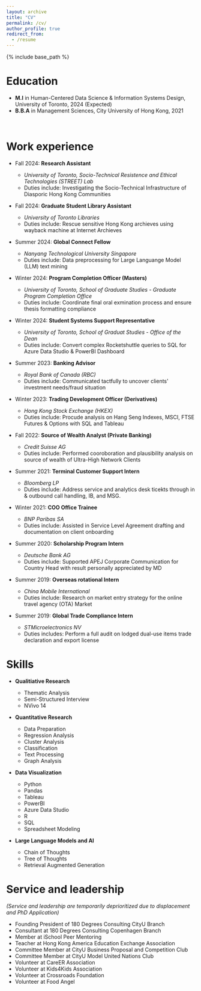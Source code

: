 ```yaml
---
layout: archive
title: "CV"
permalink: /cv/
author_profile: true
redirect_from:
  - /resume
---
```


{% include base_path %}

Education
======
* **M.I** in Human-Centered Data Science & Information Systems Design, University of Toronto, 2024 (Expected)
* **B.B.A** in Management Sciences, City University of Hong Kong, 2021

<br/>

Work experience
======
* Fall 2024: **Research Assistant**
  * *University of Toronto, Socio-Technical Resistence and Ethical Technologies (STREET) Lab*
  * Duties include: Investigating the Socio-Technical Infrastructure of Diasporic Hong Kong Communities

* Fall 2024: **Graduate Student Library Assistant**
  * *University of Toronto Libraries*
  * Duties include: Rescue sensitive Hong Kong archieves using wayback machine at Internet Archieves

* Summer 2024: **Global Connect Fellow**
  * *Nanyang Technological University Singapore*
  * Duties include: Data preprocessing for Large Languange Model (LLM) text mining

* Winter 2024: **Program Completion Officer (Masters)**
  * *University of Toronto, School of Graduate Studies - Graduate Program Completion Office*
  * Duties include: Coordinate final oral exmination process and ensure thesis formatting compliance

* Winter 2024: **Student Systems Support Representative**
  * *University of Toronto, School of Graduat Studies -  Office of the Dean*
  * Duties include: Convert complex Rocketshuttle queries to SQL for Azure Data Studio & PowerBI Dashboard

* Summer 2023: **Banking Advisor**
  * *Royal Bank of Canada (RBC)*
  * Duties include: Communicated tactfully to uncover clients' investment needs/fraud situation

* Winter 2023: **Trading Development Officer (Derivatives)** 
  * *Hong Kong Stock Exchange (HKEX)*
  * Duties include: Procude analysis on Hang Seng Indexes, MSCI, FTSE Futures & Options with SQL and Tableau

* Fall 2022: **Source of Wealth Analyst (Private Banking)**
  * *Credit Suisse AG*
  * Duties include: Performed cooroboration and plausibility analysis on source of wealth of Ultra-High Network Clients

* Summer 2021: **Terminal Customer Support Intern**
  * *Bloomberg LP*
  * Duties include: Address service and analytics desk ticekts through in & outbound call handling, IB, and MSG. 

* Winter 2021: **COO Office Trainee**
  * *BNP Paribas SA*
  * Duties include: Assisted in Service Level Agreement drafting and documentation on client onboarding

* Summer 2020: **Scholarship Program Intern**
  * *Deutsche Bank AG*
  * Duties include: Supported APEJ Corporate Communication for Country Head with result personally appreciated by MD

* Summer 2019: **Overseas rotational Intern**
  * *China Mobile International*
  * Duties include: Research on market entry strategy for the online travel agency (OTA) Market <br/>

* Summer 2019: **Global Trade Compliance Intern**
  * *STMicroelectronics NV*
  * Duties includes: Perform a full audit on lodged dual-use items trade declaration and export license

Skills
======
* **Qualitiative Research**
  * Thematic Analysis
  * Semi-Structured Interview
  * NVivo 14 

* **Quantitative Research**
  * Data Preparation
  * Regression Analysis
  * Cluster Analysis
  * Classification
  * Text Processing
  * Graph Analysis 

* **Data Visualization**
  * Python
  * Pandas
  * Tableau
  * PowerBI
  * Azure Data Studio
  * R
  * SQL
  * Spreadsheet Modeling 

* **Large Language Models and AI**
  * Chain of Thoughts
  * Tree of Thoughts
  * Retrieval Augmented Generation

Service and leadership
======
*(Service and leadership are temporarily deprioritized due to displacement and PhD Application)*

* Founding President of 180 Degrees Consulting CityU Branch
* Consultant at 180 Degrees Consulting Copenhagen Branch
* Member at iSchool Peer Mentoring 
* Teacher at Hong Kong America Education Exchange Association 
* Committee Member at CityU Business Proposal and Competition Club
* Committee Member at CityU Model United Nations Club 
* Volunteer at CareER Association
* Volunteer at Kids4Kids Association
* Volunteer at Crossroads Foundation
* Volunteer at Food Angel
